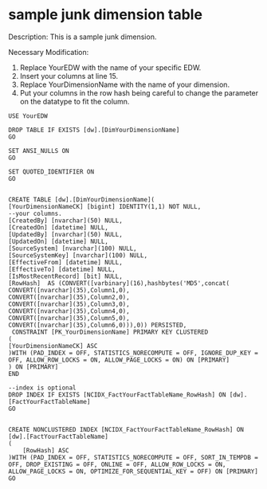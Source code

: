 # sample junk dimension table

Description: This is a sample junk dimension. 

Necessary Modification:

1. Replace YourEDW with the name of your specific EDW.
2. Insert your columns at line 15.
3. Replace YourDimensionName with the name of your dimension.
4. Put your columns in the row hash being careful to change the parameter on the datatype to fit the column.

```text
USE YourEDW
 
DROP TABLE IF EXISTS [dw].[DimYourDimensionName]
GO

SET ANSI_NULLS ON
GO

SET QUOTED_IDENTIFIER ON
GO


CREATE TABLE [dw].[DimYourDimensionName](
[YourDimensionNameCK] [bigint] IDENTITY(1,1) NOT NULL,
--your columns.
[CreatedBy] [nvarchar](50) NULL,
[CreatedOn] [datetime] NULL,
[UpdatedBy] [nvarchar](50) NULL,
[UpdatedOn] [datetime] NULL,
[SourceSystem] [nvarchar](100) NULL,
[SourceSystemKey] [nvarchar](100) NULL,
[EffectiveFrom] [datetime] NULL,
[EffectiveTo] [datetime] NULL,
[IsMostRecentRecord] [bit] NULL,
[RowHash]  AS (CONVERT([varbinary](16),hashbytes('MD5',concat(
CONVERT([nvarchar](35),Column1,0),
CONVERT([nvarchar](35),Column2,0),
CONVERT([nvarchar](35),Column3,0),
CONVERT([nvarchar](35),Column4,0),
CONVERT([nvarchar](35),Column5,0),
CONVERT([nvarchar](35),Column6,0))),0)) PERSISTED,
 CONSTRAINT [PK_YourDimensionName] PRIMARY KEY CLUSTERED 
(
[YourDimensionNameCK] ASC
)WITH (PAD_INDEX = OFF, STATISTICS_NORECOMPUTE = OFF, IGNORE_DUP_KEY = OFF, ALLOW_ROW_LOCKS = ON, ALLOW_PAGE_LOCKS = ON) ON [PRIMARY]
) ON [PRIMARY]
END

--index is optional
DROP INDEX IF EXISTS [NCIDX_FactYourFactTableName_RowHash] ON [dw].[FactYourFactTableName]
GO


CREATE NONCLUSTERED INDEX [NCIDX_FactYourFactTableName_RowHash] ON [dw].[FactYourFactTableName]
(
	[RowHash] ASC
)WITH (PAD_INDEX = OFF, STATISTICS_NORECOMPUTE = OFF, SORT_IN_TEMPDB = OFF, DROP_EXISTING = OFF, ONLINE = OFF, ALLOW_ROW_LOCKS = ON, ALLOW_PAGE_LOCKS = ON, OPTIMIZE_FOR_SEQUENTIAL_KEY = OFF) ON [PRIMARY]
GO
```

